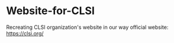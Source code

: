 # Website-for-CLSI
 Recreating CLSI organization's website in our way
official website: https://clsi.org/
